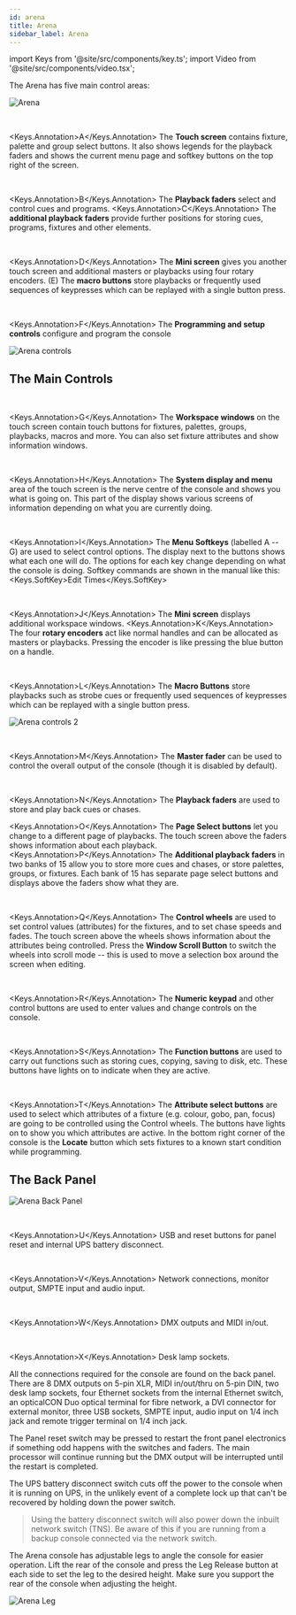 ```yaml
---
id: arena
title: Arena
sidebar_label: Arena
---
```


import Keys from '@site/src/components/key.ts';
import Video from '@site/src/components/video.tsx';

The Arena has five main control areas:

![Arena](/docs/images/Arena.png)

<br/>

<Keys.Annotation>A</Keys.Annotation> The <strong>Touch screen</strong> contains fixture, palette and group select buttons.
It also shows legends for the playback faders and shows the current menu
page and softkey buttons on the top right of the screen.

<br/>

<Keys.Annotation>B</Keys.Annotation> The <strong>Playback faders</strong> select and control cues and programs. <Keys.Annotation>C</Keys.Annotation> The
<strong>additional playback faders</strong> provide further positions for storing
cues, programs, fixtures and other elements.

<br/>

<Keys.Annotation>D</Keys.Annotation> The <strong>Mini screen</strong> gives you another touch screen and additional
masters or playbacks using four rotary encoders. (E) The <strong>macro buttons</strong>
store playbacks or frequently used sequences of keypresses
which can be replayed with a single button press.

<br/>

<Keys.Annotation>F</Keys.Annotation> The <strong>Programming and setup controls</strong> configure and program the console

![Arena controls](/docs/images/Arena-controls.png)

## The Main Controls

<br/>

<Keys.Annotation>G</Keys.Annotation> The <strong>Workspace windows</strong> on the touch screen contain touch buttons for
fixtures, palettes, groups, playbacks, macros and more. You can also set
fixture attributes and show information windows.

<br/>

<Keys.Annotation>H</Keys.Annotation> The <strong>System display and menu</strong> area of the touch screen is the nerve
centre of the console and shows you what is going on. This part of the
display shows various screens of information depending on what you are
currently doing.

<br/>

<Keys.Annotation>I</Keys.Annotation> The <strong>Menu Softkeys</strong> (labelled A -- G) are used to select control
options. The display next to the buttons shows what each one will do.
The options for each key change depending on what the console is doing.
Softkey commands are shown in the manual like this:
<Keys.SoftKey>Edit Times</Keys.SoftKey>

<br/>

<Keys.Annotation>J</Keys.Annotation> The <strong>Mini screen</strong> displays additional workspace windows. <Keys.Annotation>K</Keys.Annotation> The four
<strong>rotary encoders</strong> act like normal handles and can be allocated as
masters or playbacks. Pressing the encoder is like pressing the blue
button on a handle.

<br/>

<Keys.Annotation>L</Keys.Annotation> The <strong>Macro Buttons</strong> store playbacks such as strobe cues or frequently used sequences of keypresses
which can be replayed with a single button press.

![Arena controls 2](/docs/images/Arena-controls-2.png)

<br/>

<Keys.Annotation>M</Keys.Annotation> The <strong>Master fader</strong> can be used to control the overall output of the console 
(though it is disabled by default).

<br/>

<Keys.Annotation>N</Keys.Annotation> The <strong>Playback faders</strong> are used to store and play back cues or chases.
<br/>

<Keys.Annotation>O</Keys.Annotation> The <strong>Page Select buttons</strong> let you change to a different page of
playbacks. The touch screen above the faders shows information about
each playback. <Keys.Annotation>P</Keys.Annotation> The <strong>Additional playback faders</strong> in two banks of 15
allow you to store more cues and chases, or store palettes, groups, or
fixtures. Each bank of 15 has separate page select buttons and displays
above the faders show what they are.

<br/>

<Keys.Annotation>Q</Keys.Annotation> The <strong>Control wheels</strong> are used to set control values (attributes) for
the fixtures, and to set chase speeds and fades. The touch screen above
the wheels shows information about the attributes being controlled.
Press the <strong>Window Scroll Button</strong> to switch the wheels into scroll mode
-- this is used to move a selection box around the screen when editing.

<br/>

<Keys.Annotation>R</Keys.Annotation> The <strong>Numeric keypad</strong> and other control buttons are used to enter
values and change controls on the console.

<br/>

<Keys.Annotation>S</Keys.Annotation> The <strong>Function buttons</strong> are used to carry out functions such as storing
cues, copying, saving to disk, etc. These buttons have lights on to
indicate when they are active.

<br/>

<Keys.Annotation>T</Keys.Annotation> The <strong>Attribute select buttons</strong> are used to select which attributes of
a fixture (e.g. colour, gobo, pan, focus) are going to be controlled
using the Control wheels. The buttons have lights on to show you which
attributes are active. In the bottom right corner of the console is the <strong>Locate</strong> button which
sets fixtures to a known start condition while programming.

## The Back Panel


![Arena Back Panel](/docs/images/Arena-Back-Panel.png)

<br/>

<Keys.Annotation>U</Keys.Annotation> USB and reset buttons for panel reset and internal UPS battery disconnect.

<br/>

<Keys.Annotation>V</Keys.Annotation> Network connections, monitor output, SMPTE input and audio input.

<br/>

<Keys.Annotation>W</Keys.Annotation> DMX outputs and MIDI in/out.

<br/>

<Keys.Annotation>X</Keys.Annotation> Desk lamp sockets.

All the connections required for the console are found on the back
panel. There are 8 DMX outputs on 5-pin XLR, MIDI in/out/thru on 5-pin
DIN, two desk lamp sockets, four Ethernet sockets from the internal
Ethernet switch, an opticalCON Duo optical terminal for fibre network, a
DVI connector for external monitor, three USB sockets, SMPTE input,
audio input on 1/4 inch jack and remote trigger terminal on 1/4 inch
jack.

The Panel reset switch may be pressed to restart the front panel
electronics if something odd happens with the switches and faders. The
main processor will continue running but the DMX output will be
interrupted until the restart is completed.

The UPS battery disconnect switch cuts off the power to the console when
it is running on UPS, in the unlikely event of a complete lock up that
can\'t be recovered by holding down the power switch.

  >   Using the battery disconnect switch will also power down the inbuilt network switch (TNS). Be aware of this if you are running from a backup console connected via the network switch.


The Arena console has adjustable legs to angle the console for easier
operation. Lift the rear of the console and press the Leg Release button
at each side to set the leg to the desired height. Make sure you support
the rear of the console when adjusting the height.

![Arena Leg](/docs/images/Arena-Leg.jpeg)
